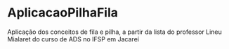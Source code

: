 # AplicacaoPilhaFila
Aplicação dos conceitos de fila e pilha, a partir da lista do professor Lineu Mialaret do curso de ADS no IFSP em Jacareí
